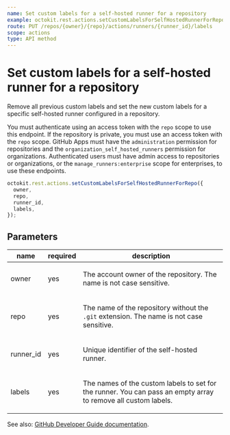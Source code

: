 ```yaml
---
name: Set custom labels for a self-hosted runner for a repository
example: octokit.rest.actions.setCustomLabelsForSelfHostedRunnerForRepo({ owner, repo, runner_id, labels })
route: PUT /repos/{owner}/{repo}/actions/runners/{runner_id}/labels
scope: actions
type: API method
---
```


# Set custom labels for a self-hosted runner for a repository

Remove all previous custom labels and set the new custom labels for a specific
self-hosted runner configured in a repository.

You must authenticate using an access token with the `repo` scope to use this endpoint.
If the repository is private, you must use an access token with the `repo` scope.
GitHub Apps must have the `administration` permission for repositories and the `organization_self_hosted_runners` permission for organizations.
Authenticated users must have admin access to repositories or organizations, or the `manage_runners:enterprise` scope for enterprises, to use these endpoints.

```js
octokit.rest.actions.setCustomLabelsForSelfHostedRunnerForRepo({
  owner,
  repo,
  runner_id,
  labels,
});
```

## Parameters

<table>
  <thead>
    <tr>
      <th>name</th>
      <th>required</th>
      <th>description</th>
    </tr>
  </thead>
  <tbody>
    <tr><td>owner</td><td>yes</td><td>

The account owner of the repository. The name is not case sensitive.

</td></tr>
<tr><td>repo</td><td>yes</td><td>

The name of the repository without the `.git` extension. The name is not case sensitive.

</td></tr>
<tr><td>runner_id</td><td>yes</td><td>

Unique identifier of the self-hosted runner.

</td></tr>
<tr><td>labels</td><td>yes</td><td>

The names of the custom labels to set for the runner. You can pass an empty array to remove all custom labels.

</td></tr>
  </tbody>
</table>

See also: [GitHub Developer Guide documentation](https://docs.github.com/rest/actions/self-hosted-runners#set-custom-labels-for-a-self-hosted-runner-for-a-repository).

